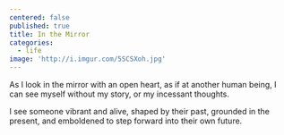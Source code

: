 ```yaml
---
centered: false
published: true
title: In the Mirror
categories:
  - life
image: 'http://i.imgur.com/5SCSXoh.jpg'
---
```

As I look in the mirror
with an open heart,
as if at another human being,
I can see myself
without my story,
or my incessant thoughts.

I see someone 
vibrant and alive,
shaped by their past,
grounded in the present,
and emboldened to step forward
into their own future.








